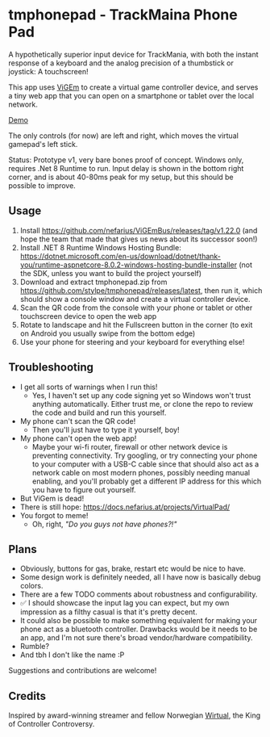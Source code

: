 # tmphonepad - TrackMaina Phone Pad

A hypothetically superior input device for TrackMania, with both the instant response of a keyboard and the analog precision of a thumbstick or joystick: A touchscreen!

This app uses [ViGEm](https://docs.nefarius.at/projects/ViGEm/) to create a virtual game controller device, and serves a tiny web app that you can open on a smartphone or tablet over the local network.

[Demo](https://github.com/stylpe/tmphonepad/assets/99851/15707cd8-eff5-4f4d-ab6d-e8e301970e49)

The only controls (for now) are left and right, which moves the virtual gamepad's left stick.

Status: Prototype v1, very bare bones proof of concept. Windows only, requires .Net 8 Runtime to run. Input delay is shown in the bottom right corner, and is about 40-80ms peak for my setup, but this should be possible to improve.

## Usage

1. Install https://github.com/nefarius/ViGEmBus/releases/tag/v1.22.0 (and hope the team that made that gives us news about its successor soon!)
2. Install .NET 8 Runtime Windows Hosting Bundle: https://dotnet.microsoft.com/en-us/download/dotnet/thank-you/runtime-aspnetcore-8.0.2-windows-hosting-bundle-installer (not the SDK, unless you want to build the project yourself)
2. Download and extract tmphonepad.zip from https://github.com/stylpe/tmphonepad/releases/latest, then run it, which should show a console window and create a virtual controller device.
3. Scan the QR code from the console with your phone or tablet or other touchscreen device to open the web app
4. Rotate to landscape and hit the Fullscreen button in the corner (to exit on Android you usually swipe from the bottom edge)
5. Use your phone for steering and your keyboard for everything else!

## Troubleshooting
- I get all sorts of warnings when I run this!
  - Yes, I haven't set up any code signing yet so Windows won't trust anything automatically. Either trust me, or clone the repo to review the code and build and run this yourself.
- My phone can't scan the QR code!
  - Then you'll just have to type it yourself, boy!
- My phone can't open the web app!
  - Maybe your wi-fi router, firewall or other network device is preventing connectivity. Try googling, or try connecting your phone to your computer with a USB-C cable since that should also act as a network cable on most modern phones, possibly needing manual enabling, and you'll probably get a different IP address for this which you have to figure out yourself.
 - But ViGem is dead!
  - There is still hope: https://docs.nefarius.at/projects/VirtualPad/
- You forgot to meme!
  - Oh, right, *"Do you guys not have phones?!"*

## Plans

- Obviously, buttons for gas, brake, restart etc would be nice to have.
- Some design work is definitely needed, all I have now is basically debug colors.
- There are a few TODO comments about robustness and configurability.
- ✅ I should showcase the input lag you can expect, but my own impression as a filthy casual is that it's pretty decent.
- It could also be possible to make something equivalent for making your phone act as a bluetooth controller. Drawbacks would be it needs to be an app, and I'm not sure there's broad vendor/hardware compatibility.
- Rumble?
- And tbh I don't like the name :P

Suggestions and contributions are welcome!

## Credits

Inspired by award-winning streamer and fellow Norwegian [Wirtual](https://www.twitch.tv/wirtual), the King of Controller Controversy. 
